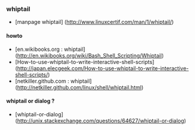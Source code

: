 ### whiptail

- [manpage whiptail] (http://www.linuxcertif.com/man/1/whiptail/)

#### howto
- [en.wikibooks.org : whiptail] (http://en.wikibooks.org/wiki/Bash_Shell_Scripting/Whiptail)
- [How-to-use-whiptail-to-write-interactive-shell-scripts] (http://japan.elecgeek.com/How-to-use-whiptail-to-write-interactive-shell-scripts/)
- [netkiller.github.com : whiptail] (http://netkiller.github.com/linux/shell/whiptail.html)

#### whiptail or dialog ?
- [whiptail-or-dialog] (http://unix.stackexchange.com/questions/64627/whiptail-or-dialog)


